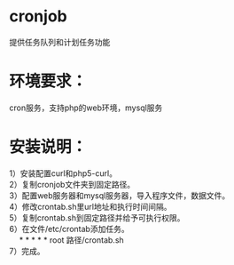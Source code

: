 cronjob
=======
提供任务队列和计划任务功能

环境要求：
=======
cron服务，支持php的web环境，mysql服务

安装说明：
=======
1）安装配置curl和php5-curl。   
2）复制cronjob文件夹到固定路径。   
3）配置web服务器和mysql服务器，导入程序文件，数据文件。   
4）修改crontab.sh里url地址和执行时间间隔。   
5）复制crontab.sh到固定路径并给予可执行权限。   
6）在文件/etc/crontab添加任务。   
　 *  *    * * *   root    路径/crontab.sh   
7）完成。   
